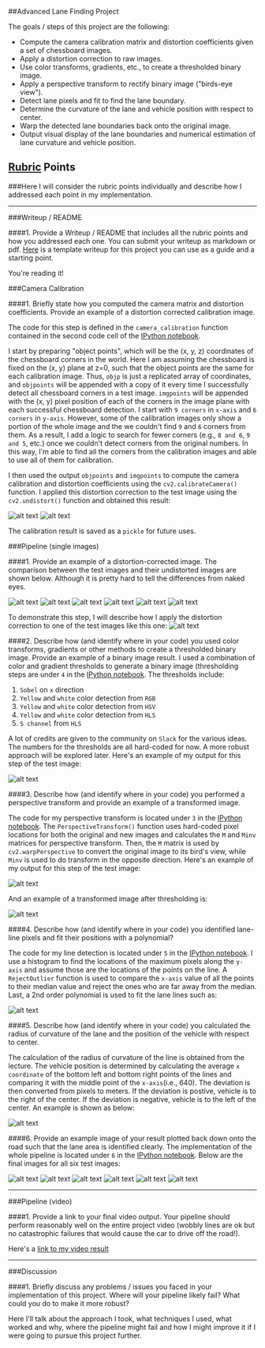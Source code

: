 ##Advanced Lane Finding Project

The goals / steps of this project are the following:

* Compute the camera calibration matrix and distortion coefficients given a set of chessboard images.
* Apply a distortion correction to raw images.
* Use color transforms, gradients, etc., to create a thresholded binary image.
* Apply a perspective transform to rectify binary image ("birds-eye view").
* Detect lane pixels and fit to find the lane boundary.
* Determine the curvature of the lane and vehicle position with respect to center.
* Warp the detected lane boundaries back onto the original image.
* Output visual display of the lane boundaries and numerical estimation of lane curvature and vehicle position.

[//]: # (Image References)

[image1]: ./example_images/undistorted1.png "Undistorted1"
[image2]: ./example_images/undistorted2.png "Undistorted2"
[image3]: ./example_images/undistorted3.png "Undistorted3"
[image4]: ./example_images/undistorted4.png "Undistorted4"
[image5]: ./example_images/undistorted5.png "Undistorted5"
[image6]: ./example_images/undistorted6.png "Undistorted6"
[image7]: ./example_images/undistorted7.png "Undistorted7"
[image8]: ./example_images/undistorted8.png "Undistorted8"
[image9]: ./test_images/test1.jpg "Test1"
[image10]: ./example_images/threshold1.png "Threshold1"
[image11]: ./example_images/transform1.png "Transform1"
[image12]: ./example_images/transform2.png "Transform2"
[image13]: ./example_images/linefit1.png "Linefit1"
[image14]: ./example_images/linefit2.png "Linefit2"
[image15]: ./example_images/final1.png "Final1"
[image16]: ./example_images/final2.png "Final2"
[image17]: ./example_images/final3.png "Final3"
[image18]: ./example_images/final4.png "Final4"
[image19]: ./example_images/final5.png "Final5"
[image20]: ./example_images/final6.png "Final6"
[video1]: ./project_video.mp4 "Video"

## [Rubric](https://review.udacity.com/#!/rubrics/571/view) Points
###Here I will consider the rubric points individually and describe how I addressed each point in my implementation.  

---
###Writeup / README

####1. Provide a Writeup / README that includes all the rubric points and how you addressed each one.  You can submit your writeup as markdown or pdf.  [Here](https://github.com/udacity/CarND-Advanced-Lane-Lines/blob/master/writeup_template.md) is a template writeup for this project you can use as a guide and a starting point.  

You're reading it!

###Camera Calibration

####1. Briefly state how you computed the camera matrix and distortion coefficients. Provide an example of a distortion corrected calibration image.

The code for this step is defined in the `camera_calibration` function contained in the second code cell of the [IPython notebook](./P4.ipynb).  

I start by preparing "object points", which will be the (x, y, z) coordinates of the chessboard corners in the world. Here I am assuming the chessboard is fixed on the (x, y) plane at z=0, such that the object points are the same for each calibration image.  Thus, `objp` is just a replicated array of coordinates, and `objpoints` will be appended with a copy of it every time I successfully detect all chessboard corners in a test image.  `imgpoints` will be appended with the (x, y) pixel position of each of the corners in the image plane with each successful chessboard detection. I start with `9 corners` in `x-axis` and `6 corners` in `y-axis`. However, some of the calibration images only show a portion of the whole image and the we couldn't find `9` and `6` corners from them. As a result, I add a logic to search for fewer corners (e.g., `8 and 6`, `9 and 5`, etc.) once we couldn't detect corners from the original numbers. In this way, I'm able to find all the corners from the calibration images and able to use all of them for calibration.

I then used the output `objpoints` and `imgpoints` to compute the camera calibration and distortion coefficients using the `cv2.calibrateCamera()` function.  I applied this distortion correction to the test image using the `cv2.undistort()` function and obtained this result: 

![alt text][image1]
![alt text][image2]

The calibration result is saved as a `pickle` for future uses.

###Pipeline (single images)

####1. Provide an example of a distortion-corrected image.
The comparison between the test images and their undistorted images are shown below. Although it is pretty hard to tell the differences from naked eyes.

![alt text][image3]
![alt text][image4]
![alt text][image5]
![alt text][image6]
![alt text][image7]
![alt text][image8]

To demonstrate this step, I will describe how I apply the distortion correction to one of the test images like this one:
![alt text][image9]

####2. Describe how (and identify where in your code) you used color transforms, gradients or other methods to create a thresholded binary image.  Provide an example of a binary image result.
I used a combination of color and gradient thresholds to generate a binary image (thresholding steps are under `4` in the [IPython notebook](./P4.ipynb).  The thresholds include:

 1. `Sobel` on `x` direction
 2. `Yellow` and `white` color detection from `RGB`
 3. `Yellow` and `white` color detection from `HSV`
 4. `Yellow` and `white` color detection from `HLS`
 5. `S channel` from `HLS`

A lot of credits are given to the community on `Slack` for the various ideas. The numbers for the thresholds are all hard-coded for now. A more robust approach will be explored later. Here's an example of my output for this step of the test image:

![alt text][image10]

####3. Describe how (and identify where in your code) you performed a perspective transform and provide an example of a transformed image.

The code for my perspective transform is located under `3` in the [IPython notebook](./P4.ipynb). The `PerspectiveTransform()` function uses hard-coded pixel locations for both the original and new images and calculates the `M` and `Minv` matrices for perspective transform. Then, the `M` matrix is used by `cv2.warpPerspective` to convert the original image to its bird's view, while `Minv` is used to do transform in the opposite direction. Here's an example of my output for this step of the test image:

![alt text][image11]

And an example of a transformed image after thresholding is:

![alt text][image12]

####4. Describe how (and identify where in your code) you identified lane-line pixels and fit their positions with a polynomial?

The code for my line detection is located under `5` in the [IPython notebook](./P4.ipynb). I use a histogram to find the locations of the maximum pixels along the `y-axis` and assume those are the locations of the points on the line. A `RejectOutlier` function is used to compare the `x-axis` value of all the points to their median value and reject the ones who are far away from the median. Last, a 2nd order polynomial is used to fit the lane lines such as:

![alt text][image13]

####5. Describe how (and identify where in your code) you calculated the radius of curvature of the lane and the position of the vehicle with respect to center.

The calculation of the radius of curvature of the line is obtained from the lecture. The vehicle position is determined by calculating the average `x coordinate` of the bottom left and bottom right points of the lines and comparing it with the middle point of the `x-axis`(i.e., 640). The deviation is then converted from pixels to meters. If the deviation is postive, vehicle is to the right of the center. If the deviation is negative, vehicle is to the left of the center. An example is shown as below:

![alt text][image14]

####6. Provide an example image of your result plotted back down onto the road such that the lane area is identified clearly.
The implementation of the whole pipeline is located under `6` in the [IPython notebook](./P4.ipynb). Below are the final images for all six test images:

![alt text][image15]
![alt text][image16]
![alt text][image17]
![alt text][image18]
![alt text][image19]
![alt text][image20]

---

###Pipeline (video)

####1. Provide a link to your final video output.  Your pipeline should perform reasonably well on the entire project video (wobbly lines are ok but no catastrophic failures that would cause the car to drive off the road!).

Here's a [link to my video result](./project_video.mp4)

---

###Discussion

####1. Briefly discuss any problems / issues you faced in your implementation of this project.  Where will your pipeline likely fail?  What could you do to make it more robust?

Here I'll talk about the approach I took, what techniques I used, what worked and why, where the pipeline might fail and how I might improve it if I were going to pursue this project further.  

